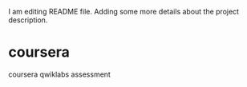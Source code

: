 I am editing README file. Adding some more details about the project description.
# coursera
coursera qwiklabs assessment
